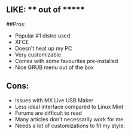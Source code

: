 ## LIKE:  **         out of *****

##Pros:
* Popular #1 distro used
* XFCE
* Doesn't heat up my PC
* Very customizable
* Comes with some favourites pre-installed
* Nice GRUB menu out of the box

## Cons:
* Issues with MX Live USB Maker
* Less ideal interface compared to Linux Mint
* Forums are difficult to read
* Many articles don't necessarily work for me.
* Needs a lot of customizations to fit my style.
